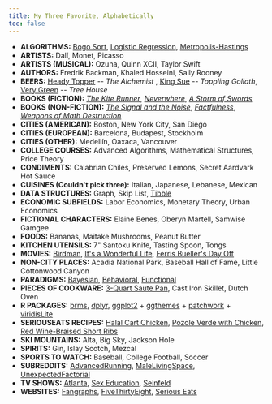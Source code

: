 ```yaml
---
title: My Three Favorite, Alphabetically
toc: false
---
```


*   **ALGORITHMS:** [Bogo Sort](https://en.wikipedia.org/wiki/Bogosort), [Logistic Regression](https://en.wikipedia.org/wiki/Logistic_regression), [Metropolis-Hastings](https://en.wikipedia.org/wiki/Metropolis%E2%80%93Hastings_algorithm)
*   **ARTISTS:** Dalí, Monet, Picasso
*   **ARTISTS (MUSICAL):** Ozuna, Quinn XCII, Taylor Swift
*   **AUTHORS:** Fredrik Backman, Khaled Hosseini, Sally Rooney
*   **BEERS:** [Heady Topper](https://untappd.com/b/the-alchemist-heady-topper/4691) -- _The Alchemist_ , [King Sue](https://untappd.com/b/toppling-goliath-brewing-co-king-sue/594015) -- _Toppling Goliath_, [Very Green](https://untappd.com/b/tree-house-brewing-company-very-green/689944) -- _Tree House_
*   **BOOKS (FICTION):** [_The Kite Runner_](https://www.goodreads.com/book/show/77203.The_Kite_Runner), [_Neverwhere_](https://www.goodreads.com/book/show/14497.Neverwhere), [_A Storm of Swords_](https://www.goodreads.com/book/show/62291.A_Storm_of_Swords)
*   **BOOKS (NON-FICTION):** [_The Signal and the Noise_](https://www.goodreads.com/en/book/show/13588394-the-signal-and-the-noise), [_Factfulness_](https://www.goodreads.com/book/show/34890015-factfulness), [_Weapons of Math Destruction_](https://www.goodreads.com/book/show/28186015-weapons-of-math-destruction)
*   **CITIES (AMERICAN):** Boston, New York City, San Diego
*   **CITIES (EUROPEAN):** Barcelona, Budapest, Stockholm
*   **CITIES (OTHER):** Medellín, Oaxaca, Vancouver
*   **COLLEGE COURSES:** Advanced Algorithms, Mathematical Structures, Price Theory
*   **CONDIMENTS:** Calabrian Chiles, Preserved Lemons, Secret Aardvark Hot Sauce
*   **CUISINES (Couldn't pick three):** Italian, Japanese, Lebanese, Mexican
*   **DATA STRUCTURES:** Graph, Skip List, [Tibble](https://tibble.tidyverse.org/)
*   **ECONOMIC SUBFIELDS:** Labor Economics, Monetary Theory, Urban Economics
*   **FICTIONAL CHARACTERS:** Elaine Benes, Oberyn Martell, Samwise Gamgee
*   **FOODS:** Bananas, Maitake Mushrooms, Peanut Butter
*   **KITCHEN UTENSILS:** 7" Santoku Knife, Tasting Spoon, Tongs
*   **MOVIES:** [Birdman](https://www.rottentomatoes.com/m/birdman_2014), [It's a Wonderful Life](https://www.rottentomatoes.com/m/its_a_wonderful_life), [Ferris Bueller's Day Off](https://www.rottentomatoes.com/m/ferris_buellers_day_off)
*   **NON-CITY PLACES:** Acadia National Park, Baseball Hall of Fame, Little Cottonwood Canyon
*   **PARADIGMS:** [Bayesian](https://en.wikipedia.org/wiki/Bayesian_statistics), [Behavioral](https://en.wikipedia.org/wiki/Behavioral_economics), [Functional](https://en.wikipedia.org/wiki/Functional_programming)
*   **PIECES OF COOKWARE:** [3-Quart Saute Pan](https://www.all-clad.com/copper-core-5-ply-bonded-cookware-saute-pan-with-lid-3-quart.html), Cast Iron Skillet, Dutch Oven
*   **R PACKAGES:** [brms](https://paul-buerkner.github.io/brms/), [dplyr](https://dplyr.tidyverse.org/), [ggplot2](https://ggplot2.tidyverse.org/) + [ggthemes](https://yutannihilation.github.io/allYourFigureAreBelongToUs/ggthemes/) + [patchwork](https://patchwork.data-imaginist.com/) + [viridisLite](https://ggplot2.tidyverse.org/reference/scale_viridis.html)
*   **SERIOUSEATS RECIPES:** [Halal Cart Chicken](https://www.seriouseats.com/recipes/2011/12/serious-eats-halal-cart-style-chicken-and-rice-white-sauce-recipe.html), [Pozole Verde with Chicken](https://www.seriouseats.com/recipes/2017/01/pozole-verde-de-pollo-green-mexican-hominy-and-chicken-soup-recipe.html), [Red Wine-Braised Short Ribs](https://www.seriouseats.com/recipes/2019/12/red-wine-braised-beef-short-ribs-recipe.html)
*   **SKI MOUNTAINS:** Alta, Big Sky, Jackson Hole
*   **SPIRITS:** Gin, Islay Scotch, Mezcal
*   **SPORTS TO WATCH:** Baseball, College Football, Soccer
*   **SUBREDDITS:** [AdvancedRunning](https://www.reddit.com/r/AdvancedRunning), [MaleLivingSpace](https://www.reddit.com/r/MaleLivingSpace), [UnexpectedFactorial](https://www.reddit.com/r/UnexpectedFactorial)
*   **TV SHOWS:** [Atlanta](https://www.rottentomatoes.com/tv/atlanta), [Sex Education](https://www.rottentomatoes.com/tv/sex_education), [Seinfeld](https://www.rottentomatoes.com/tv/seinfeld)
*   **WEBSITES:** [Fangraphs](https://www.fangraphs.com/), [FiveThirtyEight](https://fivethirtyeight.com/), [Serious Eats](http://www.seriouseats.com/)
